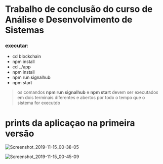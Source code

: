 # Trabalho de conclusão do curso de Análise e Desenvolvimento de Sistemas


### **executar:**
* cd blockchain
* npm install
* cd ../app
* npm install
* npm run signalhub
* npm start

>os comandos **npm run signalhub** e **npm start** devem ser 
>executados em dois terminais diferentes e abertos por todo o tempo
>que o sistema for executdo


# prints da aplicaçao na primeira versão

![Screenshot_2019-11-15_00-38-05](https://user-images.githubusercontent.com/35678887/68920621-96fc8400-0754-11ea-9f59-e0656f6e07d3.png)

![Screenshot_2019-11-15_00-45-09](https://user-images.githubusercontent.com/35678887/68920702-cdd29a00-0754-11ea-90df-60165a1134fc.png)

